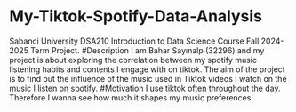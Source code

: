 # My-Tiktok-Spotify-Data-Analysis
Sabanci University DSA210 Introduction to Data Science Course Fall 2024-2025 Term Project.
#Description
I am Bahar Sayınalp (32296) and my project is about exploring the correlation between my spotify music listening habits and contents I engage with on tiktok. The aim of the project is to find out the influence of the music used in Tiktok videos I watch on the music I listen on spotify.
#Motivation
I use tiktok often throughout the day. Therefore I wanna see how much it shapes my music preferences. 
